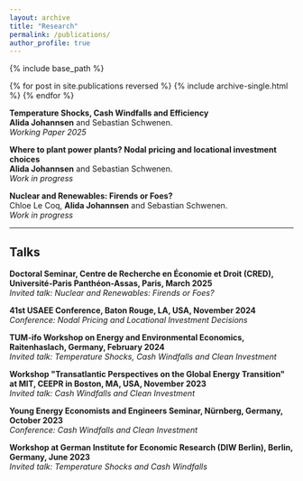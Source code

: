 ```yaml
---
layout: archive
title: "Research"
permalink: /publications/
author_profile: true
---
```



{% include base_path %}

{% for post in site.publications reversed %}
  {% include archive-single.html %}
{% endfor %}

**Temperature Shocks, Cash Windfalls and Efficiency**  
**Alida Johannsen** and Sebastian Schwenen.  
*Working Paper 2025*  

<!--
**Temperature Shocks, Cash Windfalls and Efficiency**  
**Alida Johannsen** and Sebastian Schwenen.  
*Working Paper 2025*  
#[[paper](https://arxiv.org/abs/2507.00170)][[code CanopyRS](https://github.com/hugobaudchon/CanopyRS)][[code geodataset](https://github.com/hugobaudchon/geodataset)][[dataset](https://huggingface.co/datasets/CanopyRS/SelvaBox)]
-->

**Where to plant power plants? Nodal pricing and locational investment choices**  
**Alida Johannsen** and Sebastian Schwenen.  
*Work in progress* 

**Nuclear and Renewables: Firends or Foes?**  
Chloe Le Coq, **Alida Johannsen** and Sebastian Schwenen.  
*Work in progress* 

---

## Talks

**Doctoral Seminar, Centre de Recherche en Économie et Droit (CRED), Université-Paris Panthéon-Assas, Paris, March 2025**  
*Invited talk: Nuclear and Renewables: Firends or Foes?*  

**41st USAEE Conference, Baton Rouge, LA, USA, November 2024**  
*Conference: Nodal Pricing and Locational Investment Decisions*  

**TUM-ifo Workshop on Energy and Environmental Economics, Raitenhaslach, Germany, February 2024**  
*Invited talk: Temperature Shocks, Cash Windfalls and Clean Investment*  

**Workshop "Transatlantic Perspectives on the Global Energy Transition" at MIT, CEEPR in Boston, MA, USA, November 2023**  
*Invited talk: Cash Windfalls and Clean Investment* 

**Young Energy Economists and Engineers Seminar, Nürnberg, Germany, October 2023**  
*Conference: Cash Windfalls and Clean Investment*  

**Workshop at German Institute for Economic Research (DIW Berlin), Berlin, Germany, June 2023**  
*Invited talk: Temperature Shocks and Cash Windfalls* 

